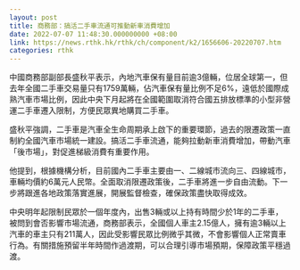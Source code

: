 ```yaml
---
layout: post
title: 商務部：搞活二手車流通可推動新車消費增加
date: 2022-07-07 11:48:30.000000000 +08:00
link: https://news.rthk.hk/rthk/ch/component/k2/1656606-20220707.htm
categories: rthk
---
```


中國商務部副部長盛秋平表示，內地汽車保有量目前逾3億輛，位居全球第一，但去年全國二手車交易量只有1759萬輛，佔汽車保有量比例不足6%，遠低於國際成熟汽車市場比例，因此中央下月起將在全國範圍取消符合國五排放標準的小型非營運二手車遷入限制，方便民眾異地購買二手車。

盛秋平強調，二手車是汽車全生命周期承上啟下的重要環節，過去的限遷政策一直制約全國汽車市場統一建設。搞活二手車流通，能夠拉動新車消費增加，帶動汽車「後市場」，對促進梯級消費有重要作用。

他提到，根據機構分析，目前國內二手車主要由一、二線城市流向三、四線城市，車輛均價約6萬元人民幣。全面取消限遷政策後，二手車將進一步自由流動。下一步將跟進各地政策落實進展，開展監督檢查，確保政策盡快取得成效。

中央明年起限制民眾於一個年度內，出售3輛或以上持有時間少於1年的二手車，被問到會否影響市場流通，商務部表示，全國個人車主2.15億人，擁有逾3輛以上汽車的車主只有211萬人，因此受影響民眾比例微乎其微，不會影響個人正常賣車行為。有關措施預留半年時間作過渡期，可以合理引導市場預期，保障政策平穩過渡。
